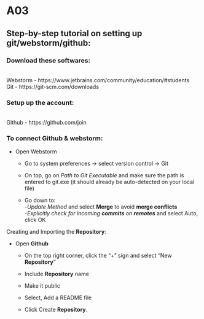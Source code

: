 # A03
<!DOCTYPE html>

## Step-by-step tutorial on setting up git/webstorm/github: ##

### Download these softwares: ###
<br>
Webstorm - https://www.jetbrains.com/community/education/#students
<br>
Git - https://git-scm.com/downloads

### Setup up the account: ###
<br>
Github - https://github.com/join 

### To connect Github & webstorm: ###
- Open Webstorm
  - Go to system preferences → select version control → Git
  
  - On top, go on _Path to Git Executable_ and make sure the path is entered to git.exe (it should already be auto-detected on your local file)
  
  - Go down to:
    <br>
         -_Update Method_ and select **Merge** to avoid **merge conflicts**
    <br>
         -_Explicitly check for incoming **commits** on **remotes**_ and select Auto, click OK

Creating and Importing the **Repository**:

- Open **Github**
  - On the top right corner, click the “+” sign and select “New **Repository**”
  
  - Include **Repository** name
  
  - Make it public
  
  - Select, Add a README file
  
  - Click Create **Repository**.
  
